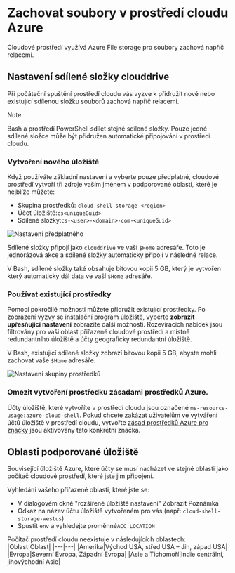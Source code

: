 # <a name="persist-files-in-azure-cloud-shell"></a>Zachovat soubory v prostředí cloudu Azure
Cloudové prostředí využívá Azure File storage pro soubory zachová napříč relacemi.

## <a name="set-up-a-clouddrive-file-share"></a>Nastavení sdílené složky clouddrive
Při počáteční spuštění prostředí cloudu vás vyzve k přidružit nové nebo existující sdílenou složku souborů zachová napříč relacemi.

> [!NOTE]
> Bash a prostředí PowerShell sdílet stejné sdílené složky. Pouze jedné sdílené složce může být přidružen automatické připojování v prostředí cloudu.

### <a name="create-new-storage"></a>Vytvoření nového úložiště

Když používáte základní nastavení a vyberte pouze předplatné, cloudové prostředí vytvoří tři zdroje vaším jménem v podporované oblasti, které je nejblíže můžete:
* Skupina prostředků: `cloud-shell-storage-<region>`
* Účet úložiště:`cs<uniqueGuid>`
* Sdílené složky:`cs-<user>-<domain>-com-<uniqueGuid>`

![Nastavení předplatného](../articles/cloud-shell/media/persisting-shell-storage/basic-storage.png)

Sdílené složky připojí jako `clouddrive` ve vaší `$Home` adresáře. Toto je jednorázová akce a sdílené složky automaticky připojí v následné relace. 

V Bash, sdílené složky také obsahuje bitovou kopii 5 GB, který je vytvořen který automaticky dál data ve vaší `$Home` adresáře. 

### <a name="use-existing-resources"></a>Používat existující prostředky

Pomocí pokročilé možnosti můžete přidružit existující prostředky. Po zobrazení výzvy se instalační program úložiště, vyberte **zobrazit upřesňující nastavení** zobrazíte další možnosti. Rozevíracích nabídek jsou filtrovány pro vaši oblast přiřazené cloudové prostředí a místně redundantního úložiště a účty geograficky redundantní úložiště.

V Bash, existující sdílené složky zobrazí bitovou kopii 5 GB, abyste mohli zachovat vaše `$Home` adresáře.

![Nastavení skupiny prostředků](../articles/cloud-shell/media/persisting-shell-storage/advanced-storage.png)

### <a name="restrict-resource-creation-with-an-azure-resource-policy"></a>Omezit vytvoření prostředku zásadami prostředků Azure.
Účty úložiště, které vytvoříte v prostředí cloudu jsou označené `ms-resource-usage:azure-cloud-shell`. Pokud chcete zakázat uživatelům ve vytváření účtů úložiště v prostředí cloudu, vytvořte [zásad prostředků Azure pro značky](../articles/azure-policy/json-samples.md) jsou aktivovány tato konkrétní značka.

## <a name="supported-storage-regions"></a>Oblasti podporované úložiště
Související úložiště Azure, které účty se musí nacházet ve stejné oblasti jako počítač cloudové prostředí, které jste jim připojení.

Vyhledání vašeho přiřazené oblasti, které jste se:
* V dialogovém okně "rozšířené úložiště nastavení" Zobrazit Poznámka
* Odkaz na název účtu úložiště vytvořeném pro vás (např: `cloud-shell-storage-westus`)
* Spustit `env` a vyhledejte proměnné`ACC_LOCATION`

Počítač prostředí cloudu neexistuje v následujících oblastech:
|Oblast|Oblast|
|---|---|
|Amerika|Východ USA, střed USA – Jih, západ USA|
|Evropa|Severní Evropa, Západní Evropa|
|Asie a Tichomoří|Indie centrální, jihovýchodní Asie|

